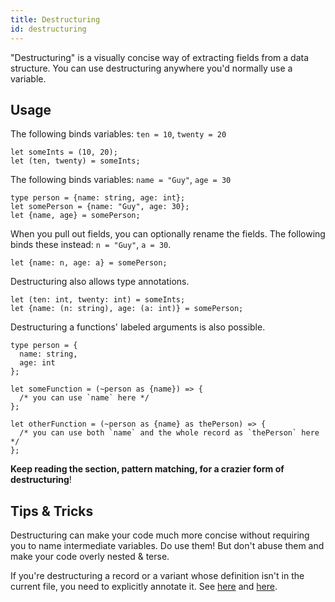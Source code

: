 ```yaml
---
title: Destructuring
id: destructuring
---
```


"Destructuring" is a visually concise way of extracting fields from a data structure. You can use destructuring anywhere you'd normally use a variable.

## Usage

The following binds variables: `ten = 10`, `twenty = 20`

```reason
let someInts = (10, 20);
let (ten, twenty) = someInts;
```

The following binds variables: `name = "Guy"`, `age = 30`

```reason
type person = {name: string, age: int};
let somePerson = {name: "Guy", age: 30};
let {name, age} = somePerson;
```

When you pull out fields, you can optionally rename the fields. The following binds these instead: `n = "Guy"`, `a = 30`.

```reason
let {name: n, age: a} = somePerson;
```

Destructuring also allows type annotations.

```reason
let (ten: int, twenty: int) = someInts;
let {name: (n: string), age: (a: int)} = somePerson;
```

Destructuring a functions' labeled arguments is also possible.

```reason
type person = {
  name: string,
  age: int
};

let someFunction = (~person as {name}) => {
  /* you can use `name` here */
};

let otherFunction = (~person as {name} as thePerson) => {
  /* you can use both `name` and the whole record as `thePerson` here */
};
```

**Keep reading the section, pattern matching, for a crazier form of destructuring**!

## Tips & Tricks

Destructuring can make your code much more concise without requiring you to name intermediate variables. Do use them! But don't abuse them and make your code overly nested & terse.

If you're destructuring a record or a variant whose definition isn't in the current file, you need to explicitly annotate it. See [here](record.md#record-needs-an-explicit-definition) and [here](variant.md#variant-needs-an-explicit-definition).
